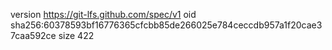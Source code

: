version https://git-lfs.github.com/spec/v1
oid sha256:60378593bf16776365cfcbb85de266025e784ceccdb957a1f20cae37caa592ce
size 422
